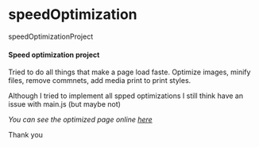 # speedOptimization
speedOptimizationProject
<h4>Speed optimization project</h4>
<p>Tried to do all things that make a page load faste. Optimize images, minify files, remove commnets, add media print to print styles.</p>
<p>Although I tried to implement all spped optimizations I still think have an issue with main.js (but maybe not)</p>
<p><em>You can see the optimized page online <a href="http://beligiannis.net/cameron/" target="_blank">here</a></em></p>
<p>Thank you</p>
